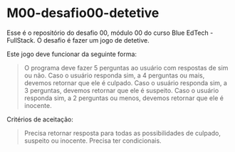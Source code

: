 # M00-desafio00-detetive
Esse é o repositório do desafio 00, módulo 00 do curso Blue EdTech - FullStack. O desafio é fazer um jogo de detetive.

Este jogo deve funcionar da seguinte forma:
>O programa deve fazer 5 perguntas ao usuário com respostas de sim ou não.
>Caso o usuário responda sim, a 4 perguntas ou mais, devemos retornar que ele é culpado.
>Caso o usuário responda sim, a 3 perguntas, devemos retornar que ele é suspeito.
>Caso o usuário responda sim, a 2 perguntas ou menos, devemos retornar que ele é inocente.

Critérios de aceitação:
>Precisa retornar resposta para todas as possibilidades de culpado, suspeito ou inocente.
>Precisa ter condicionais.

